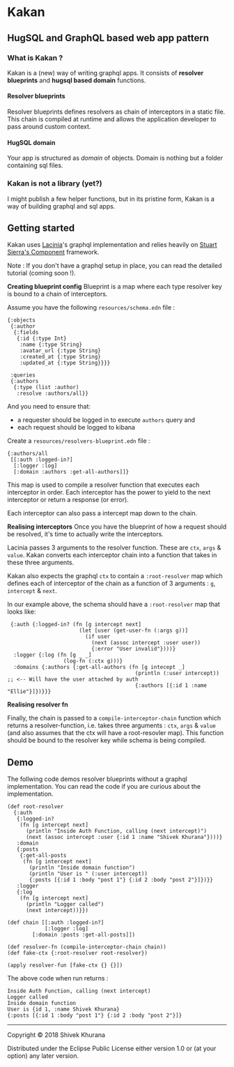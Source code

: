# Kakan
## HugSQL and GraphQL based  web app pattern

### What is Kakan ?
Kakan is a (new) way of writing graphql apps. It consists of **resolver blueprints** and **hugsql based domain** functions.

#### Resolver blueprints
Resolver blueprints defines resolvers as chain of interceptors in a static file. This chain is compiled at runtime and allows the application developer to pass around custom context. 

#### HugSQL domain
Your app is structured as *domain* of objects. Domain is nothing but a folder containing sql files.

### Kakan is not a library (yet?)
I might publish a few helper functions, but in its pristine form, Kakan is a way of building graphql and sql apps.

## Getting started
Kakan uses [Lacinia](https://github.com/walmartlabs/lacinia)'s graphql  implementation and relies heavily on [Stuart Sierra's Component](https://github.com/stuartsierra/component) framework.  

Note : If you don't have a graphql setup in place, you can read the detailed tutorial (coming soon !).

**Creating blueprint config**
Blueprint is a map where each type resolver key is bound to a chain of interceptors.

Assume you have the following `resources/schema.edn` file :
```
{:objects
 {:author
  {:fields
   {:id {:type Int}
    :name {:type String}
    :avatar_url {:type String}
    :created_at {:type String}
    :updated_at {:type String}}}}

 :queries
 {:authors
  {:type (list :author)
   :resolve :authors/all}}

```

And you need to ensure that:
- a requester should be logged in to execute `authors` query and
- each request should be logged to kibana

Create a `resources/resolvers-blueprint.edn` file :
```
{:authors/all
 [[:auth :logged-in?]
  [:logger :log]
  [:domain :authors :get-all-authors]]}
```

This map is used to compile a resolver function that executes each interceptor in order. Each interceptor has the power to yield to the next interceptor or return a response (or error). 

Each interceptor can also pass a intercept map down to the chain.

**Realising interceptors**
Once you have the blueprint of how a request should be resolved, it's time to actually write the interceptors. 

Lacinia passes 3 arguments to the resolver function. These are `ctx`, `args` & `value`. Kakan converts each interceptor chain into a function that takes in these three arguments.

Kakan also expects the graphql `ctx` to contain a `:root-resolver` map which defines each of interceptor of the chain as a function of 3 arguments : `g`, `intercept` & `next`.

In our example above, the schema should have a `:root-resolver` map that looks like:
```
 {:auth {:logged-in? (fn [g intercept next]
                       (let [user (get-user-fn (:args g))]
                         (if user
                           (next (assoc intercept :user user))
                           {:error "User invalid"})))}
  :logger {:log (fn [g _ _]
                  (log-fn (:ctx g)))}
  :domains {:authors {:get-all-authors (fn [g intecept _]
                                         (println (:user intercept)) ;; <-- Will have the user attached by auth
                                         {:authors [{:id 1 :name "Ellie"}]})}}}
 ```

 **Realising resolver fn**

Finally, the chain is passed to a `compile-interceptor-chain` function which returns a resolver-function, i.e. takes three arguments : `ctx`, `args` & `value` (and also assumes that the ctx will have a root-resovler map). This function should be bound to the resolver key while schema is being compiled. 


## Demo
The follwing code demos resolver blueprints without a graphql implementation. You can read the code if you are curious about the implementation.

```
(def root-resolver
  {:auth
   {:logged-in?
    (fn [g intercept next]
      (println "Inside Auth Function, calling (next intercept)")
      (next (assoc intercept :user {:id 1 :name "Shivek Khurana"})))}
   :domain
   {:posts
    {:get-all-posts
     (fn [g intercept next]
       (println "Inside domain function")
       (println "User is " (:user intercept))
       {:posts [{:id 1 :body "post 1"} {:id 2 :body "post 2"}]})}}
   :logger
   {:log
    (fn [g intercept next]
      (println "Logger called")
      (next intercept))}})

(def chain [[:auth :logged-in?]
            [:logger :log]
	    [:domain :posts :get-all-posts]])

(def resolver-fn (compile-interceptor-chain chain))
(def fake-ctx {:root-resolver root-resolver})

(apply resolver-fun [fake-ctx {} {}])
 ```

 The above code when run returns :
 ```
 Inside Auth Function, calling (next intercept)
 Logger called
 Inside domain function
 User is {id 1, :name Shivek Khurana}
 {:posts [{:id 1 :body "post 1"} {:id 2 :body "post 2"}]}
 ```

---
Copyright © 2018 Shivek Khurana

Distributed under the Eclipse Public License either version 1.0 or (at
your option) any later version.
